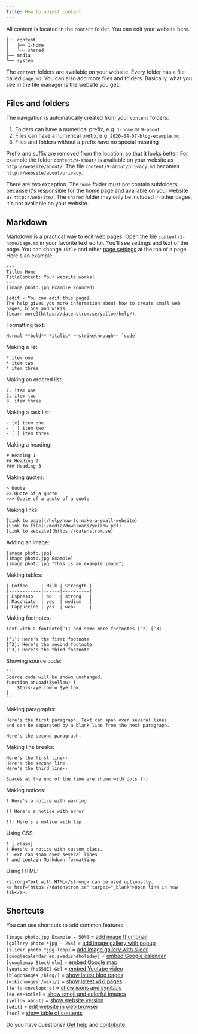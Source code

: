 ```yaml
---
Title: How to adjust content 
---
```

All content is located in the `content` folder. You can edit your website here.

    ├── content
    │   ├── 1-home
    │   └── shared
    ├── media
    └── system

The `content` folders are available on your website. Every folder has a file called `page.md`. You can also add more files and folders. Basically, what you see in the file manager is the website you get.

## Files and folders

The navigation is automatically created from your `content` folders:

1. Folders can have a numerical prefix, e.g. `1-home` or `9-about`
2. Files can have a numerical prefix, e.g. `2020-04-07-blog-example.md`
3. Files and folders without a prefix have no special meaning

Prefix and suffix are removed from the location, so that it looks better. For example the folder `content/9-about/` is available on your website as `http://website/about/`. The file `content/9-about/privacy.md` becomes `http://website/about/privacy`. 

There are two exception. The `home` folder must not contain subfolders, because it's responsible for the home page and available on your website as `http://website/`. The `shared` folder may only be included in other pages, it's not available on your website.

## Markdown

Markdown is a practical way to edit web pages. Open the file `content/1-home/page.md` in your favorite text editor. You'll see settings and text of the page. You can change `Title` and other [page settings](how-to-adjust-system#page-settings) at the top of a page. Here's an example:

    ---
    Title: Home
    TitleContent: Your website works!
    ---
    [image photo.jpg Example rounded]
    
    [edit - You can edit this page]. 
    The help gives you more information about how to create small web pages, blogs and wikis. 
    [Learn more](https://datenstrom.se/yellow/help/).

Formatting text:

    Normal **bold** *italic* ~~strikethrough~~ `code`

Making a list:

    * item one
    * item two
    * item three

Making an ordered list:

    1. item one
    2. item two
    3. item three

Making a task list:

    - [x] item one
    - [ ] item two
    - [ ] item three

Making a heading:

    # Heading 1
    ## Heading 2
    ### Heading 3

Making quotes:

    > Quote
    >> Quote of a quote
    >>> Quote of a quote of a quote

Making links:

    [Link to page](/help/how-to-make-a-small-website)
    [Link to file](/media/downloads/yellow.pdf)
    [Link to website](https://datenstrom.se)

Adding an image:

    [image photo.jpg]
    [image photo.jpg Example]
    [image photo.jpg "This is an example image"]

Making tables:

    | Coffee     | Milk | Strength |
    |------------|------|----------|
    | Espresso   | no   | strong   |
    | Macchiato  | yes  | medium   |
    | Cappuccino | yes  | weak     |

Making footnotes:

    Text with a footnote[^1] and some more footnotes.[^2] [^3]
    
    [^1]: Here's the first footnote
    [^2]: Here's the second footnote
    [^3]: Here's the third footnote

Showing source code:

    ```
    Source code will be shown unchanged.
    function onLoad($yellow) {
        $this->yellow = $yellow;
    }
    ```

Making paragraphs:

    Here's the first paragraph. Text can span over several lines
    and can be separated by a blank line from the next paragraph.

    Here's the second paragraph.

Making line breaks:

    Here's the first line⋅⋅
    Here's the second line⋅⋅
    Here's the third line⋅⋅
    
    Spaces at the end of the line are shown with dots (⋅)

Making notices:

    ! Here's a notice with warning
    
    !! Here's a notice with error
    
    !!! Here's a notice with tip

Using CSS:

    ! {.class}
    ! Here's a notice with custom class.
    ! Text can span over several lines
    ! and contain Markdown formatting.

Using HTML:

    <strong>Text with HTML</strong> can be used optionally.
    <a href="https://datenstrom.se" target="_blank">Open link in new tab</a>.

## Shortcuts

You can use shortcuts to add common features.

`[image photo.jpg Example - 50%]` = [add image thumbnail](https://github.com/datenstrom/yellow-extensions/tree/master/source/image)  
`[gallery photo.*jpg - 25%]` = [add image gallery with popup](https://github.com/datenstrom/yellow-extensions/tree/master/source/gallery)  
`[slider photo.*jpg loop]` = [add image gallery with slider](https://github.com/datenstrom/yellow-extensions/tree/master/source/slider)  
`[googlecalendar en.swedish#holiday]` = [embed Google calendar](https://github.com/datenstrom/yellow-extensions/tree/master/source/googlecalendar)  
`[googlemap Stockholm]` = [embed Google map](https://github.com/datenstrom/yellow-extensions/tree/master/source/googlemap)  
`[youtube fhs55HEl-Gc]` = [embed Youtube video](https://github.com/datenstrom/yellow-extensions/tree/master/source/youtube)  
`[blogchanges /blog/]` = [show latest blog pages](https://github.com/datenstrom/yellow-extensions/tree/master/source/blog)  
`[wikichanges /wiki/]` = [show latest wiki pages](https://github.com/datenstrom/yellow-extensions/tree/master/source/wiki)  
`[fa fa-envelope-o]` = [show icons and symbols](https://github.com/datenstrom/yellow-extensions/tree/master/source/fontawesome)  
`[ea ea-smile]` = [show emoji and colorful images](https://github.com/datenstrom/yellow-extensions/tree/master/source/emojiawesome)  
`[yellow about]` = [show website version](https://github.com/datenstrom/yellow-extensions/tree/master/source/update)  
`[edit]` = [edit website in web browser](https://github.com/datenstrom/yellow-extensions/tree/master/source/edit)  
`[toc]` = [show table of contents](https://github.com/datenstrom/yellow-extensions/tree/master/source/toc)  

Do you have questions? [Get help](.) and [contribute](contributing-guidelines).
